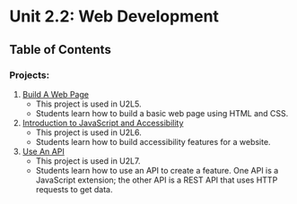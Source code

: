 # Unit 2.2: Web Development

## Table of Contents

### Projects:

1. [Build A Web Page](BuildAWebPage)
    * This project is used in U2L5.
    * Students learn how to build a basic web page using HTML and CSS.
1. [Introduction to JavaScript and Accessibility](JavaScriptAndAccessibility)
    * This project is used in U2L6.
    * Students learn how to build accessibility features for a website.
1. [Use An API](UseAnAPI)
    * This project is used in U2L7.
    * Students learn how to use an API to create a feature. One API is a JavaScript extension; the other API is a REST API that uses HTTP requests to get data.
    